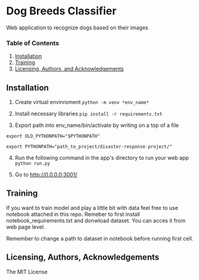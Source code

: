 # Dog Breeds Classifier
Web application to recognize dogs based on their images

### Table of Contents

1. [Installation](#installation)
2. [Training](#training)
3. [Licensing, Authors, and Acknowledgements](#licensing)

## Installation <a name="installation"></a>

1. Create virtual envinroment 
`python -m venv *env_name*`

2. Install necessary libraries
`pip install -r requirements.txt`

3. Export path into env_name/bin/activate by writing on a top of a file

`export OLD_PYTHONPATH="$PYTHONPATH"`

`export PYTHONPATH="path_to_project/disaster-response-project/"`

4. Run the following command in the app's directory to run your web app
    `python run.py`

5. Go to http://0.0.0.0:3001/

## Training<a name="training"></a>
If you want to train model and play a little bit with data feel free to use notebook
attached in this repo. Remeber to first install notebook_requirements.txt 
and donwload dataset. You can acces it from web page level.

Remember to change a path to dataset in notebook before running first cell. 

## Licensing, Authors, Acknowledgements<a name="licensing"></a>
The MIT License
